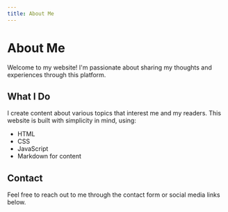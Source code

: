 ```yaml
---
title: About Me
---
```


# About Me

Welcome to my website! I'm passionate about sharing my thoughts and experiences through this platform.

## What I Do

I create content about various topics that interest me and my readers. This website is built with simplicity in mind, using:

- HTML
- CSS
- JavaScript
- Markdown for content

## Contact

Feel free to reach out to me through the contact form or social media links below. 